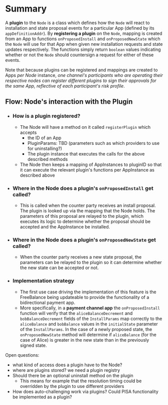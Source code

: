 # Summary

A **plugin** to the `Node` is a class which defines how the `Node` will react to installation and state proposal events for a particular App (defined by its `appDefinitionAddr`). By **registering a plugin** on the `Node`, mapping is created from an App to functions `onProposedInstall` and `onProposedNewState` which the `Node` will use for that App when given new installation requests and state updates respectively. The functions simply return `boolean` values indicating whether or not the `Node` should countersign a request for either of these events.

Note that because plugins can be registered and mappings are created to Apps _per Node_ instance, _one channel's participants who are operating their respective nodes can register different plugins to sign their approvals for the same App, reflective of each participant's risk profile_.

## Flow: Node's interaction with the Plugin

- ### How is a plugin registered?

  - The Node will have a method on it called `registerPlugin` which accepts
    - the ID of an App
    - PluginParams: TBD (parameters such as which providers to use for uninstalling?)
    - The plugin instance that executes the calls for the above described methods
  - The Node then keeps a mapping of AppInstances to pluginID so that it can execute the relevant plugin's functions per AppInstance as described above

- ### Where in the Node does a plugin's `onProposedInstall` get called?

  - This is called when the counter party receives an install proposal. The plugin is looked up via the mapping that the Node holds. The parameters of this proposal are relayed to the plugin, which executes its logic to determine whether the proposal should be accepted and the AppInstance be installed.

- ### Where in the Node does a plugin's `onProposedNewState` get called?
  - When the counter party receives a new state proposal, the parameters can be relayed to the plugin so it can determine whether the new state can be accepted or not.

* ### Implementation strategy
  - The first use case driving the implementation of this feature is the FreeBalance being updateable to provide the functionality of a bidirectional payment app.
  - More specifically, in a **payment channel app** the `onProposedInstall` function will verify that the `aliceBalanceDecrement` and `bobBalanceDecrement` fields of the `InstallParams` map correctly to the `aliceBalance` and `bobBalance` values in the `initialState` parameter of the `InstallParams`. In the case of a newly proposed state, the `onProposedNewState` method will determine if `aliceBalance` (for the case of Alice) is greater in the new state than in the previously signed state.

Open questions:

- what kind of access does a plugin have to the Node?
- where are plugins stored? we need a plugin registry
- Should there be an optional uninstall method on the plugin
  - This means for example that the resolution timing could be overridden by the plugin to use different providers
- How does auto-challenging work via plugins? Could PISA functionality be implemented as a plugin?

